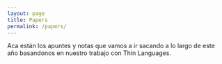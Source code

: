 ```yaml
---
layout: page
title: Papers
permalink: /papers/
---
```


Aca están los apuntes y notas que vamos a ir sacando a lo largo de este año basandonos en nuestro trabajo con Thin Languages.